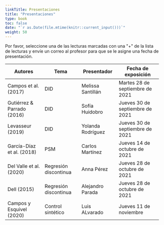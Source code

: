 ```yaml
---
linkTitle: Presentaciones
title: "Presentaciones"
type: book
toc: false
date: "`r as.Date(file.mtime(knitr::current_input()))`"
weight: 50
---
```


Por favor, seleccione una de las lecturas marcadas con una "+" de la lista de lecturas y envíe un correo al profesor para que se le asigne una fecha de presentación.

| **Autores** | **Tema** | **Presentador** | **Fecha de exposición** |
| --- | --- | --- | --- |
| Campos et al. (2017) | DID | Melissa Santillán | Martes 28 de septiembre de 2021 |
| Gutiérrez & Parrado (2016) | DID   | Sofía Huidobro | Jueves 30 de septiembre de 2021 |
| Levasseur (2019) | DID | Yolanda Rodríguez | Jueves 30 de septiembre de 2021 |
|García-Díaz et al. (2018) | PSM |Carlos Martínez | Jueves 14 de octubre de 2021 |
| Del Valle et al. (2020)| Regresión discontinua | Anna Pérez | Jueves 28 de octubre de 2021 |
| Dell (2015) | Regresión discontinua   | Alejandro Parada | Jueves 28 de octubre de 2021 |
| Campos y Esquivel (2020) | Control sintético | Luis ALvarado | Jueves 11 de noviembre |



